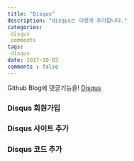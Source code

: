 ```yaml
---
title: "Disqus"
description: "disqus는 이렇게 추가합니다."
categories: 
 disqus
 comments
tags: 
 disqus
date: 2017-10-03 
comments : false
---
```


Github Blog에 댓글기능을! [Disqus](https://disqus.com/)

### Disqus 회원가입

### Disqus 사이트 추가

### Disqus 코드 추가


 
